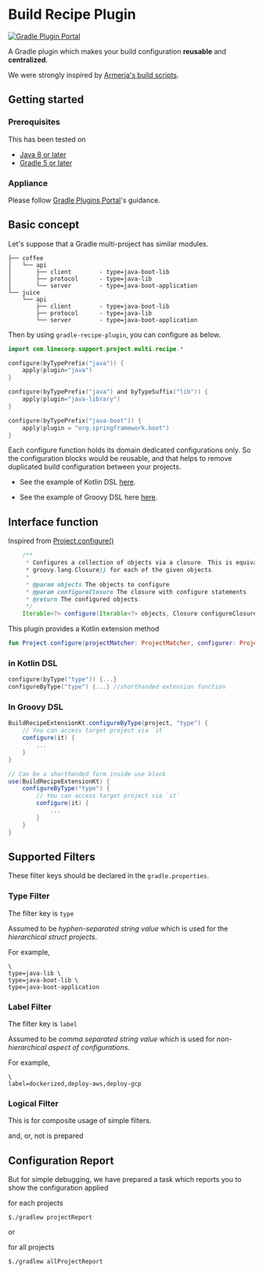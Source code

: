 # Build Recipe Plugin

[![Gradle Plugin Portal](https://img.shields.io/maven-metadata/v/https/plugins.gradle.org/m2/com/linecorp/build-recipe-plugin/com.linecorp.build-recipe-plugin.gradle.plugin/maven-metadata.xml.svg?colorB=007ec6&label=Gradle%20Plugin%20Portal)](https://plugins.gradle.org/plugin/com.linecorp.build-recipe-plugin)

A Gradle plugin which makes your build configuration **reusable** and **centralized**.

We were strongly inspired by [Armeria's build scripts](https://github.com/line/armeria/tree/master/gradle/scripts).

## Getting started

### Prerequisites

This has been tested on

- [Java 8 or later](https://adoptopenjdk.net/)
- [Gradle 5 or later](https://gradle.org/releases/)

### Appliance

Please follow [Gradle Plugins Portal](https://plugins.gradle.org/plugin/com.linecorp.build-recipe-plugin)'s guidance.

## Basic concept

Let's suppose that a Gradle multi-project has similar modules.

```
├── coffee
│   └── api
│       ├── client        - type=java-boot-lib
│       ├── protocol      - type=java-lib
│       └── server        - type=java-boot-application
└── juice
    └── api
        ├── client        - type=java-boot-lib
        ├── protocol      - type=java-lib
        └── server        - type=java-boot-application
```
Then by using `gradle-recipe-plugin`, you can configure as below. 

```kotlin
import com.linecorp.support.project.multi.recipe.*

configure(byTypePrefix("java")) {
    apply(plugin="java")
}

configure(byTypePrefix("java") and byTypeSuffix("lib")) {
    apply(plugin="java-library")
}

configure(byTypePrefix("java-boot")) {
    apply(plugin = "org.springframework.boot")
}
```

Each configure function holds its domain dedicated configurations only. So the configuration blocks would be reusable, and that helps to remove duplicated build configuration between your projects.

- See the example of Kotlin DSL [here](./src/test/resources/kotlin-dsl/build.gradle.kts).

- See the example of Groovy DSL here [here](./src/test/resources/groovy-dsl/build.gradle).

## Interface function

Inspired from [Project.configure()](https://github.com/gradle/gradle/blob/master/subprojects/core-api/src/main/java/org/gradle/api/Project.java#L1469-L1477)
```java
    /**
     * Configures a collection of objects via a closure. This is equivalent to calling {@link #configure(Object,
     * groovy.lang.Closure)} for each of the given objects.
     *
     * @param objects The objects to configure
     * @param configureClosure The closure with configure statements
     * @return The configured objects.
     */
    Iterable<?> configure(Iterable<?> objects, Closure configureClosure)
```

This plugin provides a Kotlin extension method
```kotlin
fun Project.configure(projectMatcher: ProjectMatcher, configurer: ProjectConfigurer) {...}
```

### in Kotlin DSL

```kotlin
configure(byType("type")) {...}
configureByType("type") {...} //shorthanded extension function
```

### In Groovy DSL

```groovy
BuildRecipeExtensionKt.configureByType(project, "type") {
    // You can access target project via `it`
    configure(it) {
        ...
    }
}

// Can be a shorthanded form inside use block
use(BuildRecipeExtensionKt) {
    configureByType("type") {
        // You can access target project via `it`
        configure(it) {
            ...
        }
    }
}
```

## Supported Filters

These filter keys should be declared in the `gradle.properties`.

### Type Filter

The filter key is `type`

Assumed to be *hyphen-separated string value* which is used for the *hierarchical struct projects*.

For example,

```
\
type=java-lib \
type=java-boot-lib \
type=java-boot-application
```

### Label Filter

The filter key is `label`

Assumed to be *comma separated string value* which is used for *non-hierarchical aspect of configurations*.

For example,

```
\
label=dockerized,deploy-aws,deploy-gcp
```

### Logical Filter

This is for composite usage of simple filters.

and, or, not is prepared

## Configuration Report

But for simple debugging, we have prepared a task which reports you to show the configuration applied 

for each projects

`$./gradlew projectReport`

or 

for all projects

`$./gradlew allProjectReport`


